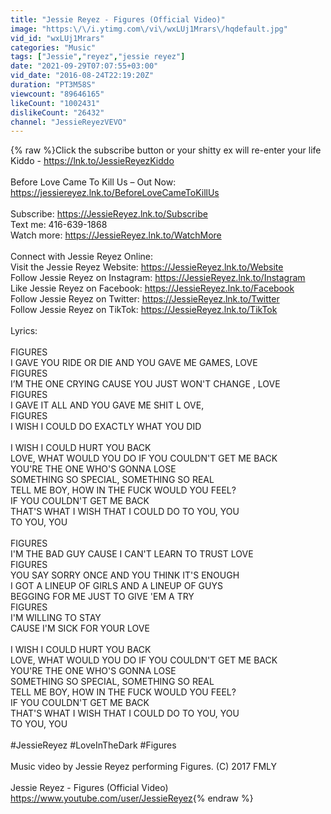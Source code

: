 ```yaml
---
title: "Jessie Reyez - Figures (Official Video)"
image: "https:\/\/i.ytimg.com\/vi\/wxLUj1Mrars\/hqdefault.jpg"
vid_id: "wxLUj1Mrars"
categories: "Music"
tags: ["Jessie","reyez","jessie reyez"]
date: "2021-09-29T07:07:55+03:00"
vid_date: "2016-08-24T22:19:20Z"
duration: "PT3M58S"
viewcount: "89646165"
likeCount: "1002431"
dislikeCount: "26432"
channel: "JessieReyezVEVO"
---
```

{% raw %}Click the subscribe button or your shitty ex will re-enter your life<br />Kiddo - <a rel="nofollow" target="blank" href="https://lnk.to/JessieReyezKiddo">https://lnk.to/JessieReyezKiddo</a> <br /><br />Before Love Came To Kill Us – Out Now: <a rel="nofollow" target="blank" href="https://jessiereyez.lnk.to/BeforeLoveCameToKillUs">https://jessiereyez.lnk.to/BeforeLoveCameToKillUs</a><br /><br />Subscribe: <a rel="nofollow" target="blank" href="https://JessieReyez.lnk.to/Subscribe">https://JessieReyez.lnk.to/Subscribe</a> <br />Text me: 416-639-1868<br />Watch more: <a rel="nofollow" target="blank" href="https://JessieReyez.lnk.to/WatchMore">https://JessieReyez.lnk.to/WatchMore</a> <br /><br />Connect with Jessie Reyez Online:<br />Visit the Jessie Reyez Website: <a rel="nofollow" target="blank" href="https://JessieReyez.lnk.to/Website">https://JessieReyez.lnk.to/Website</a> <br />Follow Jessie Reyez on Instagram: <a rel="nofollow" target="blank" href="https://JessieReyez.lnk.to/Instagram">https://JessieReyez.lnk.to/Instagram</a> <br />Like Jessie Reyez on Facebook: <a rel="nofollow" target="blank" href="https://JessieReyez.lnk.to/Facebook">https://JessieReyez.lnk.to/Facebook</a> <br />Follow Jessie Reyez on Twitter: <a rel="nofollow" target="blank" href="https://JessieReyez.lnk.to/Twitter">https://JessieReyez.lnk.to/Twitter</a> <br />Follow Jessie Reyez on TikTok: <a rel="nofollow" target="blank" href="https://JessieReyez.lnk.to/TikTok">https://JessieReyez.lnk.to/TikTok</a> <br /><br />Lyrics:<br /><br />FIGURES<br />I GAVE YOU RIDE OR DIE AND YOU GAVE ME GAMES, LOVE<br />FIGURES<br />I’M THE ONE CRYING CAUSE YOU JUST WON'T CHANGE , LOVE<br />FIGURES<br />I GAVE IT ALL AND YOU GAVE ME SHIT L OVE,<br />FIGURES<br />I WISH I COULD DO EXACTLY WHAT YOU DID<br /><br />I WISH I COULD HURT YOU BACK<br />LOVE, WHAT WOULD YOU DO IF YOU COULDN'T GET ME BACK<br />YOU'RE THE ONE WHO'S GONNA LOSE<br />SOMETHING SO SPECIAL, SOMETHING SO REAL<br />TELL ME BOY, HOW IN THE FUCK WOULD YOU FEEL?<br />IF YOU COULDN'T GET ME BACK<br />THAT'S WHAT I WISH THAT I COULD DO TO YOU, YOU<br />TO YOU, YOU<br /><br />FIGURES<br />I'M THE BAD GUY CAUSE I CAN'T LEARN TO TRUST LOVE<br />FIGURES<br />YOU SAY SORRY ONCE AND YOU THINK IT'S ENOUGH<br />I GOT A LINEUP OF GIRLS AND A LINEUP OF GUYS<br />BEGGING FOR ME JUST TO GIVE 'EM A TRY<br />FIGURES<br />I'M WILLING TO STAY<br />CAUSE I'M SICK FOR YOUR LOVE<br /><br />I WISH I COULD HURT YOU BACK<br />LOVE, WHAT WOULD YOU DO IF YOU COULDN'T GET ME BACK<br />YOU'RE THE ONE WHO'S GONNA LOSE<br />SOMETHING SO SPECIAL, SOMETHING SO REAL<br />TELL ME BOY, HOW IN THE FUCK WOULD YOU FEEL?<br />IF YOU COULDN'T GET ME BACK<br />THAT'S WHAT I WISH THAT I COULD DO TO YOU, YOU<br />TO YOU, YOU<br /><br />#JessieReyez #LoveInTheDark #Figures<br /><br />Music video by Jessie Reyez performing Figures. (C) 2017 FMLY<br /><br />Jessie Reyez - Figures (Official Video)<br /><a rel="nofollow" target="blank" href="https://www.youtube.com/user/JessieReyez">https://www.youtube.com/user/JessieReyez</a>{% endraw %}
